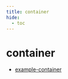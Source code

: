 ```yaml
---
title: container
hide:
  - toc
---
```


# container

- [example-container](../../container-library/example-container/)
  <small></small>

